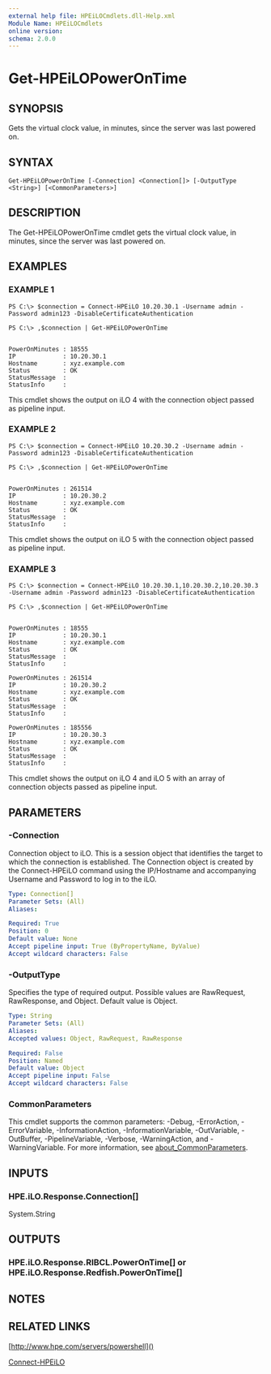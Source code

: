 ```yaml
---
external help file: HPEiLOCmdlets.dll-Help.xml
Module Name: HPEiLOCmdlets
online version:
schema: 2.0.0
---
```


# Get-HPEiLOPowerOnTime

## SYNOPSIS
Gets the virtual clock value, in minutes, since the server was last powered on.

## SYNTAX

```
Get-HPEiLOPowerOnTime [-Connection] <Connection[]> [-OutputType <String>] [<CommonParameters>]
```

## DESCRIPTION
The Get-HPEiLOPowerOnTime cmdlet gets the virtual clock value, in minutes, since the server was last powered on.

## EXAMPLES

### EXAMPLE 1
```
PS C:\> $connection = Connect-HPEiLO 10.20.30.1 -Username admin -Password admin123 -DisableCertificateAuthentication

PS C:\> ,$connection | Get-HPEiLOPowerOnTime


PowerOnMinutes : 18555
IP             : 10.20.30.1
Hostname       : xyz.example.com
Status         : OK
StatusMessage  : 
StatusInfo     :
```

This cmdlet shows the output on iLO 4 with the connection object passed as pipeline input.

### EXAMPLE 2
```
PS C:\> $connection = Connect-HPEiLO 10.20.30.2 -Username admin -Password admin123 -DisableCertificateAuthentication

PS C:\> ,$connection | Get-HPEiLOPowerOnTime


PowerOnMinutes : 261514
IP             : 10.20.30.2
Hostname       : xyz.example.com
Status         : OK
StatusMessage  : 
StatusInfo     :
```

This cmdlet shows the output on iLO 5 with the connection object passed as pipeline input.

### EXAMPLE 3
```
PS C:\> $connection = Connect-HPEiLO 10.20.30.1,10.20.30.2,10.20.30.3 -Username admin -Password admin123 -DisableCertificateAuthentication

PS C:\> ,$connection | Get-HPEiLOPowerOnTime


PowerOnMinutes : 18555
IP             : 10.20.30.1
Hostname       : xyz.example.com
Status         : OK
StatusMessage  : 
StatusInfo     : 

PowerOnMinutes : 261514
IP             : 10.20.30.2
Hostname       : xyz.example.com
Status         : OK
StatusMessage  : 
StatusInfo     : 

PowerOnMinutes : 185556
IP             : 10.20.30.3
Hostname       : xyz.example.com
Status         : OK
StatusMessage  : 
StatusInfo     :
```

This cmdlet shows the output on iLO 4 and iLO 5 with an array of connection objects passed as pipeline input.

## PARAMETERS

### -Connection
Connection object to iLO.
This is a session object that identifies the target to which the connection is established.
The Connection object is created by the Connect-HPEiLO command using the IP/Hostname and accompanying Username and Password to log in to the iLO.

```yaml
Type: Connection[]
Parameter Sets: (All)
Aliases:

Required: True
Position: 0
Default value: None
Accept pipeline input: True (ByPropertyName, ByValue)
Accept wildcard characters: False
```

### -OutputType
Specifies the type of required output.
Possible values are RawRequest, RawResponse, and Object.
Default value is Object.

```yaml
Type: String
Parameter Sets: (All)
Aliases:
Accepted values: Object, RawRequest, RawResponse

Required: False
Position: Named
Default value: Object
Accept pipeline input: False
Accept wildcard characters: False
```

### CommonParameters
This cmdlet supports the common parameters: -Debug, -ErrorAction, -ErrorVariable, -InformationAction, -InformationVariable, -OutVariable, -OutBuffer, -PipelineVariable, -Verbose, -WarningAction, and -WarningVariable. For more information, see [about_CommonParameters](http://go.microsoft.com/fwlink/?LinkID=113216).

## INPUTS

### HPE.iLO.Response.Connection[]
System.String
## OUTPUTS

### HPE.iLO.Response.RIBCL.PowerOnTime[] or HPE.iLO.Response.Redfish.PowerOnTime[]
## NOTES

## RELATED LINKS

[http://www.hpe.com/servers/powershell]()

[Connect-HPEiLO]()

